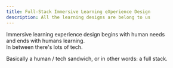 ```yaml
---
title: Full-Stack Immersive Learning eXperience Design
description: All the learning designs are belong to us
---
```


Immersive learning experience design begins with human needs 
<br/>and ends with humans learning. <br/>In between there's lots of tech. 

Basically a human / tech sandwich, or in other words: a full stack.
